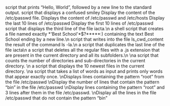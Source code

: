  script that prints “Hello, World”, followed by a new line to the standard output.
script that displays a confused smiley
Display the content of the /etc/passwd file.
Displays the content of /etc/passwd and /etc/hosts
Display the last 10 lines of /etc/passwd
Display the first 10 lines of /etc/passwd
script that displays the third line of the file iacta.\n
a shell script that creates a file named exactly \*\'Best School\'\*$\?\*\*\*\*\*:) containing the text Best School ending by a new line.\n
script that writes into the file ls_cwd_content the result of the command ls -la.\n
a script that duplicates the last line of the file iacta\n
a script that deletes all the regular files with a .js extension that are present in the current directory and all its subfolders.\n
\na script that counts the number of directories and sub-directories in the current directory.
\n a script that displays the 10 newest files in the current directory.
\na script that takes a list of words as input and prints only words that appear exactly once.
\nDisplays lines containing the pattern “root” from the file /etc/passwd
\nDisplay the number of lines that contain the pattern “bin” in the file /etc/passwd
\nDisplay lines containing the pattern “root” and 3 lines after them in the file /etc/passwd.
\nDisplay all the lines in the file /etc/passwd that do not contain the pattern “bin”
